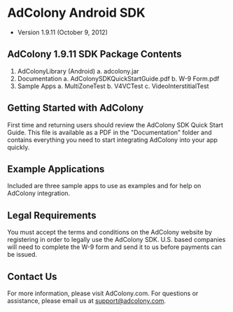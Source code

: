 AdColony Android SDK
====================
- Version 1.9.11 (October 9, 2012)


AdColony 1.9.11 SDK Package Contents
------------------------------------
1. AdColonyLibrary (Android)
   a. adcolony.jar
2. Documentation
   a. AdColonySDKQuickStartGuide.pdf
   b. W-9 Form.pdf
3. Sample Apps
   a. MultiZoneTest
   b. V4VCTest
   c. VideoInterstitialTest

	
Getting Started with AdColony
-----------------------------
First time and returning users should review the AdColony SDK Quick Start Guide. 
This file is available as a PDF in the "Documentation" folder and contains everything 
you need to start integrating AdColony into your app quickly.   


Example Applications
--------------------
Included are three sample apps to use as examples and for help on AdColony integration. 


Legal Requirements
------------------
You must accept the terms and conditions on the AdColony website by registering in order
to legally use the AdColony SDK. U.S. based companies will need to complete the W-9 form 
and send it to us before payments can be issued.


Contact Us
----------
For more information, please visit AdColony.com. For questions or assistance, please 
email us at support@adcolony.com.

